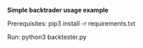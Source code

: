 **Simple backtrader usage example**

Prerequisites: pip3 install -r requirements.txt

Run: python3 backtester.py
